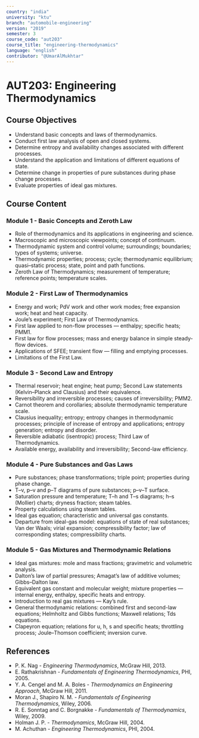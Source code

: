 ```yaml
---
country: "india"
university: "ktu"
branch: "automobile-engineering"
version: "2019"
semester: 3
course_code: "aut203"
course_title: "engineering-thermodynamics"
language: "english"
contributor: "@UmarAlMukhtar"
---
```


# AUT203: Engineering Thermodynamics

## Course Objectives

- Understand basic concepts and laws of thermodynamics.
- Conduct first law analysis of open and closed systems.
- Determine entropy and availability changes associated with different processes.
- Understand the application and limitations of different equations of state.
- Determine change in properties of pure substances during phase change processes.
- Evaluate properties of ideal gas mixtures.

## Course Content

### Module 1 - Basic Concepts and Zeroth Law

- Role of thermodynamics and its applications in engineering and science.
- Macroscopic and microscopic viewpoints; concept of continuum.
- Thermodynamic system and control volume; surroundings; boundaries; types of systems; universe.
- Thermodynamic properties; process; cycle; thermodynamic equilibrium; quasi–static process; state, point and path functions.
- Zeroth Law of Thermodynamics; measurement of temperature; reference points; temperature scales.

### Module 2 - First Law of Thermodynamics

- Energy and work; PdV work and other work modes; free expansion work; heat and heat capacity.
- Joule’s experiment; First Law of Thermodynamics.
- First law applied to non-flow processes — enthalpy; specific heats; PMM1.
- First law for flow processes; mass and energy balance in simple steady-flow devices.
- Applications of SFEE; transient flow — filling and emptying processes.
- Limitations of the First Law.

### Module 3 - Second Law and Entropy

- Thermal reservoir; heat engine; heat pump; Second Law statements (Kelvin–Planck and Clausius) and their equivalence.
- Reversibility and irreversible processes; causes of irreversibility; PMM2.
- Carnot theorem and corollaries; absolute thermodynamic temperature scale.
- Clausius inequality; entropy; entropy changes in thermodynamic processes; principle of increase of entropy and applications; entropy generation; entropy and disorder.
- Reversible adiabatic (isentropic) process; Third Law of Thermodynamics.
- Available energy, availability and irreversibility; Second-law efficiency.

### Module 4 - Pure Substances and Gas Laws

- Pure substances; phase transformations; triple point; properties during phase change.
- T–v, p–v and p–T diagrams of pure substances; p–v–T surface.
- Saturation pressure and temperature; T–h and T–s diagrams; h–s (Mollier) charts; dryness fraction; steam tables.
- Property calculations using steam tables.
- Ideal gas equation; characteristic and universal gas constants.
- Departure from ideal-gas model: equations of state of real substances; Van der Waals; virial expansion; compressibility factor; law of corresponding states; compressibility charts.

### Module 5 - Gas Mixtures and Thermodynamic Relations

- Ideal gas mixtures: mole and mass fractions; gravimetric and volumetric analysis.
- Dalton’s law of partial pressures; Amagat’s law of additive volumes; Gibbs–Dalton law.
- Equivalent gas constant and molecular weight; mixture properties — internal energy, enthalpy, specific heats and entropy.
- Introduction to real gas mixtures — Kay’s rule.
- General thermodynamic relations: combined first and second-law equations; Helmholtz and Gibbs functions; Maxwell relations; Tds equations.
- Clapeyron equation; relations for u, h, s and specific heats; throttling process; Joule–Thomson coefficient; inversion curve.

## References

- P. K. Nag - _Engineering Thermodynamics_, McGraw Hill, 2013.
- E. Rathakrishnan - _Fundamentals of Engineering Thermodynamics_, PHI, 2005.
- Y. A. Cengel and M. A. Boles - _Thermodynamics an Engineering Approach_, McGraw Hill, 2011.
- Moran J., Shapiro N. M. - _Fundamentals of Engineering Thermodynamics_, Wiley, 2006.
- R. E. Sonntag and C. Borgnakke - _Fundamentals of Thermodynamics_, Wiley, 2009.
- Holman J. P. - _Thermodynamics_, McGraw Hill, 2004.
- M. Achuthan - _Engineering Thermodynamics_, PHI, 2004.
